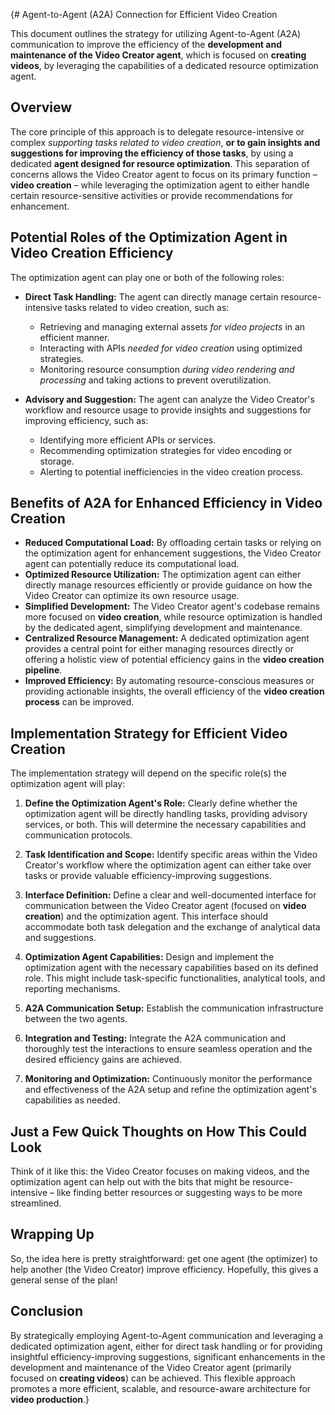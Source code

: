{# Agent-to-Agent (A2A) Connection for Efficient Video Creation

This document outlines the strategy for utilizing Agent-to-Agent (A2A) communication to improve the efficiency of the **development and maintenance of the Video Creator agent**, which is focused on **creating videos**, by leveraging the capabilities of a dedicated resource optimization agent.

## Overview

The core principle of this approach is to delegate resource-intensive or complex *supporting tasks related to video creation*, **or to gain insights and suggestions for improving the efficiency of those tasks**, by using a dedicated **agent designed for resource optimization**. This separation of concerns allows the Video Creator agent to focus on its primary function – **video creation** – while leveraging the optimization agent to either handle certain resource-sensitive activities or provide recommendations for enhancement.

## Potential Roles of the Optimization Agent in Video Creation Efficiency

The optimization agent can play one or both of the following roles:

* **Direct Task Handling:** The agent can directly manage certain resource-intensive tasks related to video creation, such as:
    * Retrieving and managing external assets *for video projects* in an efficient manner.
    * Interacting with APIs *needed for video creation* using optimized strategies.
    * Monitoring resource consumption *during video rendering and processing* and taking actions to prevent overutilization.

* **Advisory and Suggestion:** The agent can analyze the Video Creator's workflow and resource usage to provide insights and suggestions for improving efficiency, such as:
    * Identifying more efficient APIs or services.
    * Recommending optimization strategies for video encoding or storage.
    * Alerting to potential inefficiencies in the video creation process.

## Benefits of A2A for Enhanced Efficiency in Video Creation

* **Reduced Computational Load:** By offloading certain tasks or relying on the optimization agent for enhancement suggestions, the Video Creator agent can potentially reduce its computational load.
* **Optimized Resource Utilization:** The optimization agent can either directly manage resources efficiently or provide guidance on how the Video Creator can optimize its own resource usage.
* **Simplified Development:** The Video Creator agent's codebase remains more focused on **video creation**, while resource optimization is handled by the dedicated agent, simplifying development and maintenance.
* **Centralized Resource Management:** A dedicated optimization agent provides a central point for either managing resources directly or offering a holistic view of potential efficiency gains in the **video creation pipeline**.
* **Improved Efficiency:** By automating resource-conscious measures or providing actionable insights, the overall efficiency of the **video creation process** can be improved.

## Implementation Strategy for Efficient Video Creation

The implementation strategy will depend on the specific role(s) the optimization agent will play:

1.  **Define the Optimization Agent's Role:** Clearly define whether the optimization agent will be directly handling tasks, providing advisory services, or both. This will determine the necessary capabilities and communication protocols.

2.  **Task Identification and Scope:** Identify specific areas within the Video Creator's workflow where the optimization agent can either take over tasks or provide valuable efficiency-improving suggestions.

3.  **Interface Definition:** Define a clear and well-documented interface for communication between the Video Creator agent (focused on **video creation**) and the optimization agent. This interface should accommodate both task delegation and the exchange of analytical data and suggestions.

4.  **Optimization Agent Capabilities:** Design and implement the optimization agent with the necessary capabilities based on its defined role. This might include task-specific functionalities, analytical tools, and reporting mechanisms.

5.  **A2A Communication Setup:** Establish the communication infrastructure between the two agents.

6.  **Integration and Testing:** Integrate the A2A communication and thoroughly test the interactions to ensure seamless operation and the desired efficiency gains are achieved.

7.  **Monitoring and Optimization:** Continuously monitor the performance and effectiveness of the A2A setup and refine the optimization agent's capabilities as needed.

## Just a Few Quick Thoughts on How This Could Look

Think of it like this: the Video Creator focuses on making videos, and the optimization agent can help out with the bits that might be resource-intensive – like finding better resources or suggesting ways to be more streamlined.

## Wrapping Up

So, the idea here is pretty straightforward: get one agent (the optimizer) to help another (the Video Creator) improve efficiency. Hopefully, this gives a general sense of the plan!

## Conclusion

By strategically employing Agent-to-Agent communication and leveraging a dedicated optimization agent, either for direct task handling or for providing insightful efficiency-improving suggestions, significant enhancements in the development and maintenance of the Video Creator agent (primarily focused on **creating videos**) can be achieved. This flexible approach promotes a more efficient, scalable, and resource-aware architecture for **video production**.}

